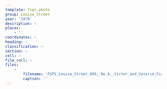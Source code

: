 ```yaml
---
template: fsps_photo
group: Louisa_Street
year: '1979'
description: ~
places:
    - ''
coordinates: ~
heading: ~
classification: ~
section: ~
cell: ~
film_roll: ~
files:
    -
        filename: 'FSPS_Louisa_Street_009,_No_6,_Victor_and_Valerie_Fisher,_16-1-A,_1979.png'
        caption: ''
---
```

